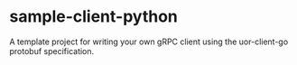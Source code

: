 # sample-client-python
A template project for writing your own gRPC client using the uor-client-go protobuf specification.
